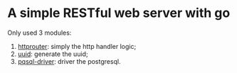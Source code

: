 # A simple RESTful web server with go

Only used 3 modules:

1. [httprouter](github.com/julienschmidt/httprouter): simply the http handler logic;
2. [uuid](github.com/google/uuid): generate the uuid;
3. [pqsql-driver](github.com/lib/pq): driver the postgresql.
